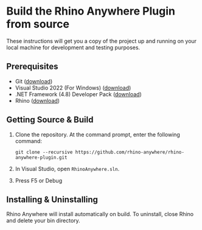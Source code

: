 # Build the Rhino Anywhere Plugin from source

These instructions will get you a copy of the project up and running on your local machine for development and testing purposes.

## Prerequisites

* Git
  ([download](https://git-scm.com/downloads))
* Visual Studio 2022 (For Windows)
  ([download](https://visualstudio.microsoft.com/downloads/))
* .NET Framework (4.8) Developer Pack
  ([download](https://www.microsoft.com/net/download/visual-studio-sdks))
* Rhino
  ([download](https://www.rhino3d.com/download/))

## Getting Source & Build

1. Clone the repository. At the command prompt, enter the following command:

    ```console
    git clone --recursive https://github.com/rhino-anywhere/rhino-anywhere-plugin.git
    ```

2. In Visual Studio, open `RhinoAnywhere.sln`.
3. Press F5 or Debug

## Installing & Uninstalling

Rhino Anywhere will install automatically on build.
To uninstall, close Rhino and delete your bin directory.
